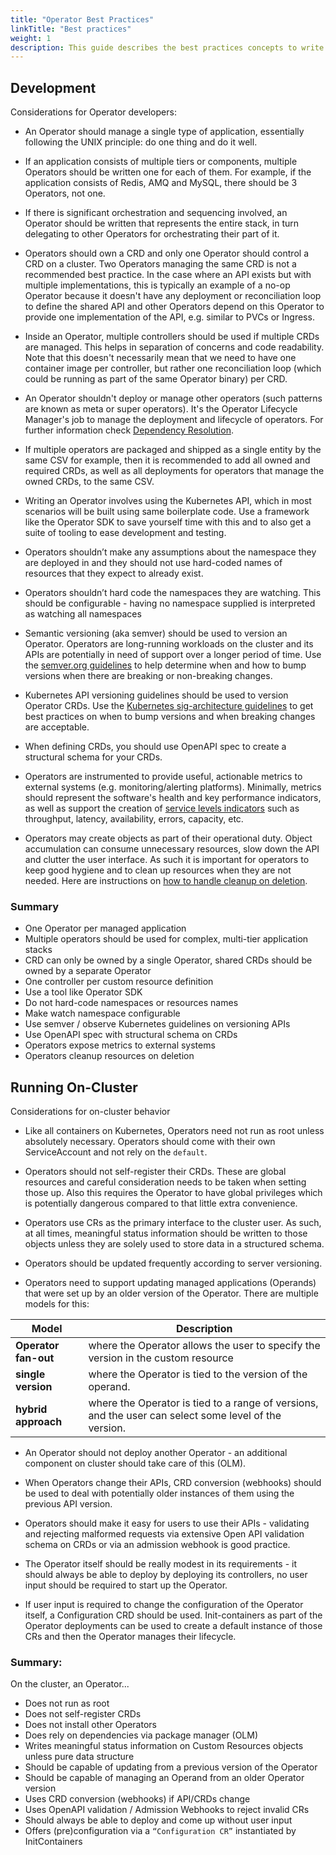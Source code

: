 ```yaml
---
title: "Operator Best Practices"
linkTitle: "Best practices"
weight: 1
description: This guide describes the best practices concepts to write operators.
---
```


## Development

Considerations for Operator developers:

- An Operator should manage a single type of application, essentially following the UNIX principle: do one thing and do it well.

- If an application consists of multiple tiers or components, multiple Operators should be written one for each of them. For example, if the application consists of Redis, AMQ and MySQL, there should be 3 Operators, not one.

- If there is significant orchestration and sequencing involved, an Operator should be written that represents the entire stack, in turn delegating to other Operators for orchestrating their part of it.

- Operators should own a CRD and only one Operator should control a CRD on a cluster. Two Operators managing the same CRD is not a recommended best practice. In the case where an API exists but with multiple implementations, this is typically an example of a no-op Operator because it doesn't have any deployment or reconciliation loop to define the shared API and other Operators depend on this Operator to provide one implementation of the API, e.g. similar to PVCs or Ingress.

- Inside an Operator, multiple controllers should be used if multiple CRDs are managed. This helps in separation of concerns and code readability. Note that this doesn't necessarily mean that we need to have one container image per controller, but rather one reconciliation loop (which could be running as part of the same Operator binary) per CRD.

- An Operator shouldn't deploy or manage other operators (such patterns are known as meta or super operators). It's the Operator Lifecycle Manager's job to manage the deployment and lifecycle of operators. For further information check [Dependency Resolution][Dependency Resolution].


- If multiple operators are packaged and shipped as a single entity by the same CSV for example, then it is recommended to add all owned and required CRDs, as well as all deployments for operators that manage the owned CRDs, to the same CSV.

- Writing an Operator involves using the Kubernetes API, which in most scenarios will be built using same boilerplate code. Use a framework like the Operator SDK to save yourself time with this and to also get a suite of tooling to ease development and testing.

- Operators shouldn’t make any assumptions about the namespace they are deployed in and they should not use hard-coded names of resources that they expect to already exist.

- Operators shouldn’t hard code the namespaces they are watching. This should be configurable - having no namespace supplied is interpreted as watching all namespaces

- Semantic versioning (aka semver) should be used to version an Operator. Operators are long-running workloads on the cluster and its APIs are potentially in need of support over a longer period of time. Use the [semver.org guidelines](https://semver.org) to help determine when and how to bump versions when there are breaking or non-breaking changes.

- Kubernetes API versioning guidelines should be used to version Operator CRDs. Use the [Kubernetes sig-architecture guidelines](https://github.com/kubernetes/community/blob/master/contributors/devel/sig-architecture/api_changes.md#so-you-want-to-change-the-api) to get best practices on when to bump versions and when breaking changes are acceptable.

- When defining CRDs, you should use OpenAPI spec to create a structural schema for your CRDs.

- Operators are instrumented to provide useful, actionable metrics to external systems (e.g. monitoring/alerting platforms).  Minimally, metrics should represent the software's health and key performance indicators, as well as support the creation of [service levels indicators](https://en.wikipedia.org/wiki/Service_level_indicator) such as throughput, latency, availability, errors, capacity, etc.

- Operators may create objects as part of their operational duty. Object accumulation can consume unnecessary resources, slow down the API and clutter the user interface. As such it is important for operators to keep good hygiene and to clean up resources when they are not needed. Here are instructions on [how to handle cleanup on deletion][advanced-topics].

### Summary

- One Operator per managed application
- Multiple operators should be used for complex, multi-tier application stacks
- CRD can only be owned by a single Operator, shared CRDs should be owned by a separate Operator
- One controller per custom resource definition
- Use a tool like Operator SDK
- Do not hard-code namespaces or resources names
- Make watch namespace configurable
- Use semver / observe Kubernetes guidelines on versioning APIs
- Use OpenAPI spec with structural schema on CRDs
- Operators expose metrics to external systems
- Operators cleanup resources on deletion

## Running On-Cluster

Considerations for on-cluster behavior

- Like all containers on Kubernetes, Operators need not run as root unless absolutely necessary. Operators should come with their own ServiceAccount and not rely on the `default`.

- Operators should not self-register their CRDs. These are global resources and careful consideration needs to be taken when setting those up. Also this requires the Operator to have global privileges which is potentially dangerous compared to that little extra convenience.

- Operators use CRs as the primary interface to the cluster user. As such, at all times, meaningful status information should be written to those objects unless they are solely used to store data in a structured schema.

- Operators should be updated frequently according to server versioning.

- Operators need to support updating managed applications (Operands) that were set up by an older version of the Operator. There are multiple models for this:

| Model | Description | 
| ------ | ----- |
| **Operator fan-out** | where the Operator allows the user to specify the version in the custom resource |
| **single version** | where the Operator is tied to the version of the operand. |
| **hybrid approach** | where the Operator is tied to a range of versions, and the user can select some level of the version. |

- An Operator should not deploy another Operator - an additional component on cluster should take care of this (OLM).

- When Operators change their APIs, CRD conversion (webhooks) should be used to deal with potentially older instances of them using the previous API version.

- Operators should make it easy for users to use their APIs - validating and rejecting malformed requests via extensive Open API validation schema on CRDs or via an admission webhook is good practice.

- The Operator itself should be really modest in its requirements - it should always be able to deploy by deploying its controllers, no user input should be required to start up the Operator.

- If user input is required to change the configuration of the Operator itself, a Configuration CRD should be used. Init-containers as part of the Operator deployments can be used to create a default instance of those CRs and then the Operator manages their lifecycle.

### Summary:

On the cluster, an Operator...

- Does not run as root
- Does not self-register CRDs
- Does not install other Operators
- Does rely on dependencies via package manager (OLM)
- Writes meaningful status information on Custom Resources objects unless pure data structure
- Should be capable of updating from a previous version of the Operator
- Should be capable of managing an Operand from an older Operator version
- Uses CRD conversion (webhooks) if API/CRDs change
- Uses OpenAPI validation / Admission Webhooks to reject invalid CRs
- Should always be able to deploy and come up without user input
- Offers (pre)configuration via a `“Configuration CR”` instantiated by InitContainers

[Dependency Resolution]: https://olm.operatorframework.io/docs/concepts/olm-architecture/dependency-resolution/
[advanced-topics]:/docs/building-operators/golang/advanced-topics#handle-cleanup-on-deletion
